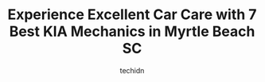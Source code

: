 ---
layout: ampstory
image: https://images.unsplash.com/photo-1583169215889-68d12eea7c1e?ixlib=rb-4.0.3&ixid=MnwxMjA3fDB8MHxwaG90by1wYWdlfHx8fGVufDB8fHx8&auto=format&fit=crop&w=640&h=853&q=80
author: techidn
featured: false
description: Discover the 7 best KIA Mechanic in Myrtle Beach SC, USA and ensure your vehicle receives the highest quality of care. These trusted professionals are known for their skill, knowledge, and d
title: Experience Excellent Car Care with 7 Best KIA Mechanics in Myrtle Beach SC
cover:
   title: Experience Excellent Car Care with 7 Best KIA Mechanics in Myrtle Beach SC
   subtitle: Rickpate
   background: https://images.unsplash.com/photo-1583169215889-68d12eea7c1e?ixlib=rb-4.0.3&ixid=MnwxMjA3fDB8MHxwaG90by1wYWdlfHx8fGVufDB8fHx8&auto=format&fit=crop&w=640&h=853&q=80

pages: 
 - layout: thirds
   top: <h1>#1 Meineke Car Care Center</h1>
   bottom: "<p>Did an oil change.Booked the day before.  everything went quickly and professionally.Used a discount system.Excellent and friendly team.I recommend.  Will definitely be b</p>"
   background: https://www.knot35.com/toplist/wp-content/uploads/2023/06/best-kia-mechanic-1-in-myrtle-beach-sc-1685836296.jpeg
   backgroundblur: true
 - layout: thirds
   top: <h1>#2 Beach Automotive Group</h1>
   bottom: "<p>851 Jason Blvd, Myrtle Beach, SC 29577, United States</p>"
   background: https://www.knot35.com/toplist/wp-content/uploads/2023/06/best-kia-mechanic-2-in-myrtle-beach-sc-1685836296.jpeg
   cta:
      link: https://www.knot35.com/toplist/experience-excellent-car-care-with-7-best-kia-mechanics-in-myrtle-beach-sc/
      text: Experience Excellent Car Care with 7 Best KIA Mechanics in Myrtle Beach SC
 - layout: thirds
   top: <h1>#3 Myrtle Beach Automotive</h1>
   bottom: "<p>936 Jason Blvd, Myrtle Beach, SC 29577, United States</p>"
   background: https://www.knot35.com/toplist/wp-content/uploads/2023/06/best-kia-mechanic-3-in-myrtle-beach-sc-1685836297.jpeg
   cta:
      link: https://www.knot35.com/toplist/experience-excellent-car-care-with-7-best-kia-mechanics-in-myrtle-beach-sc/
      text: Experience Excellent Car Care with 7 Best KIA Mechanics in Myrtle Beach SC
 - layout: thirds
   top: <h1>#4 Caliber Collision</h1>
   bottom: "<p>4908 Hwy 17, Myrtle Beach, SC 29588, United States</p>"
   background: https://images.unsplash.com/photo-1618556658017-fd9c732d1360?ixlib=rb-4.0.3&ixid=MnwxMjA3fDB8MHxwaG90by1wYWdlfHx8fGVufDB8fHx8&auto=format&fit=crop&w=640&h=853&q=80
   cta:
      link: https://www.knot35.com/toplist/experience-excellent-car-care-with-7-best-kia-mechanics-in-myrtle-beach-sc/
      text: Experience Excellent Car Care with 7 Best KIA Mechanics in Myrtle Beach SC
 - layout: thirds
   top: <h1>#5 Maaco Auto Body Shop & Painting</h1>
   bottom: "<p>1329 US-501, Myrtle Beach, SC 29577, United States</p>"
   background: https://images.unsplash.com/photo-1522441815192-d9f04eb0615c?ixlib=rb-4.0.3&ixid=MnwxMjA3fDB8MHxwaG90by1wYWdlfHx8fGVufDB8fHx8&auto=format&fit=crop&w=640&h=853&q=80
   cta:
      link: https://www.knot35.com/toplist/experience-excellent-car-care-with-7-best-kia-mechanics-in-myrtle-beach-sc/
      text: Experience Excellent Car Care with 7 Best KIA Mechanics in Myrtle Beach SC
 - layout: thirds
   top: <h1>#6 Truetts Auto Collision Inc</h1>
   bottom: "<p>4731 US-501, Myrtle Beach, SC 29579, United States</p>"
   background: https://images.unsplash.com/photo-1602536052359-ef94c21c5948?ixlib=rb-4.0.3&ixid=MnwxMjA3fDB8MHxwaG90by1wYWdlfHx8fGVufDB8fHx8&auto=format&fit=crop&w=640&h=853&q=80
   cta:
      link: https://www.knot35.com/toplist/experience-excellent-car-care-with-7-best-kia-mechanics-in-myrtle-beach-sc/
      text: Experience Excellent Car Care with 7 Best KIA Mechanics in Myrtle Beach SC
 - layout: thirds
   top: <h1>#7 AutoCare Specialists</h1>
   bottom: "<p>562 Robert M Grissom Pkwy, Myrtle Beach, SC 29577, United States</p>"
   background: https://images.unsplash.com/photo-1489694553447-4c9339da310d?ixlib=rb-4.0.3&ixid=MnwxMjA3fDB8MHxwaG90by1wYWdlfHx8fGVufDB8fHx8&auto=format&fit=crop&w=640&h=853&q=80
   cta:
      link: https://www.knot35.com/toplist/experience-excellent-car-care-with-7-best-kia-mechanics-in-myrtle-beach-sc/
      text: Experience Excellent Car Care with 7 Best KIA Mechanics in Myrtle Beach SC
 - layout: thirds
   middle: Continue reading...
   background: https://images.unsplash.com/photo-1547366785-564103df7e13?ixlib=rb-4.0.3&ixid=MnwxMjA3fDB8MHxwaG90by1wYWdlfHx8fGVufDB8fHx8&auto=format&fit=crop&w=640&h=853&q=80
   cta:
      link: https://www.knot35.com/toplist/experience-excellent-car-care-with-7-best-kia-mechanics-in-myrtle-beach-sc/
      text: Experience Excellent Car Care with 7 Best KIA Mechanics in Myrtle Beach SC
      
---